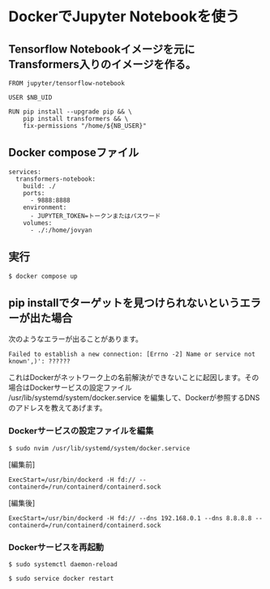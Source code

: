 # DockerでJupyter Notebookを使う

## Tensorflow Notebookイメージを元にTransformers入りのイメージを作る。

```
FROM jupyter/tensorflow-notebook

USER $NB_UID

RUN pip install --upgrade pip && \
    pip install transformers && \
    fix-permissions "/home/${NB_USER}"
```

## Docker composeファイル

```
services:
  transformers-notebook:
    build: ./
    ports:
      - 9888:8888
    environment:
      - JUPYTER_TOKEN=トークンまたはパスワード
    volumes:
      - ./:/home/jovyan
```

## 実行

```
$ docker compose up
```

## pip installでターゲットを見つけられないというエラーが出た場合

次のようなエラーが出ることがあります。

```
Failed to establish a new connection: [Errno -2] Name or service not known',)': ??????
```

これはDockerがネットワーク上の名前解決ができないことに起因します。その場合はDockerサービスの設定ファイル /usr/lib/systemd/system/docker.service を編集して、Dockerが参照するDNSのアドレスを教えてあげます。

### Dockerサービスの設定ファイルを編集

```
$ sudo nvim /usr/lib/systemd/system/docker.service
```
[編集前]
```
ExecStart=/usr/bin/dockerd -H fd:// --containerd=/run/containerd/containerd.sock
```

[編集後]
```
ExecStart=/usr/bin/dockerd -H fd:// --dns 192.168.0.1 --dns 8.8.8.8 --containerd=/run/containerd/containerd.sock
```
### Dockerサービスを再起動

```
$ sudo systemctl daemon-reload

$ sudo service docker restart
```



